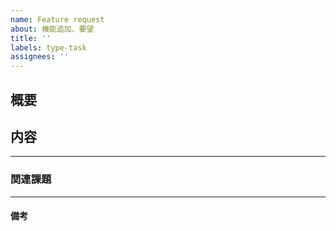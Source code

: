 ```yaml
---
name: Feature request
about: 機能追加、要望
title: ''
labels: type-task
assignees: ''
---
```


## 概要

## 内容

---

### 関連課題

---

#### 備考
